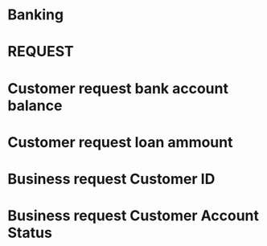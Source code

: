 # Banking

# REQUEST
# Customer request bank account balance
# Customer request loan ammount 
# Business request Customer ID
# Business request Customer Account Status
